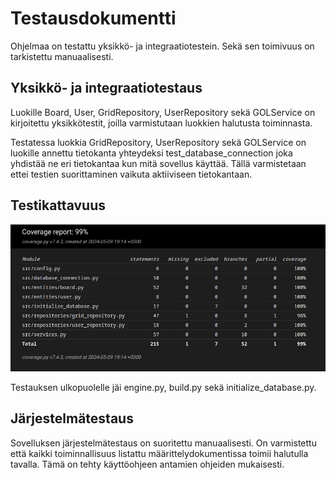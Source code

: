# Testausdokumentti

Ohjelmaa on testattu yksikkö- ja integraatiotestein. Sekä sen toimivuus on tarkistettu manuaalisesti.

## Yksikkö- ja integraatiotestaus

Luokille Board, User, GridRepository, UserRepository  sekä GOLService on kirjoitettu yksikkötestit, joilla varmistutaan luokkien halutusta toiminnasta.

Testatessa luokkia GridRepository, UserRepository  sekä GOLService on luokille annettu tietokanta yhteydeksi  test_database_connection joka yhdistää ne eri tietokantaa kun mitä sovellus käyttää. Tällä varmistetaan ettei testien suorittaminen vaikuta aktiiviseen tietokantaan.

## Testikattavuus

![Kuva](https://github.com/levitesuo/OhTe/blob/main/projekti/Documentation/coverage-report.png)

Testauksen ulkopuolelle jäi engine.py, build.py sekä initialize_database.py.

## Järjestelmätestaus

Sovelluksen järjestelmätestaus on suoritettu manuaalisesti. On varmistettu että kaikki toiminnallisuus listattu määrittelydokumentissa toimii halutulla tavalla. Tämä on tehty käyttöohjeen antamien ohjeiden mukaisesti.